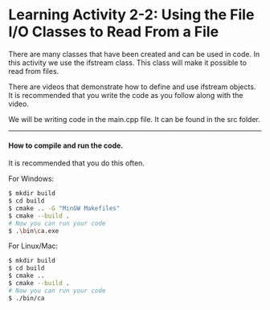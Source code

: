 # Learning Activity 2-2: Using the File I/O Classes to Read From a File
There are many classes that have been created and can be used in code. In this 
activity we use the ifstream class. This class will make it
possible to read from files.

There are videos that demonstrate how to define and use ifstream objects.
It is recommended that you write the code as you follow along with the video.

We will be writing code in the main.cpp file. It can be found in the src 
folder.

---

#### How to compile and run the code. 

It is recommended that you do this often.

For Windows:
```bash
$ mkdir build
$ cd build
$ cmake .. -G "MinGW Makefiles"
$ cmake --build .
# Now you can run your code
$ .\bin\ca.exe
```
For Linux/Mac:
```bash
$ mkdir build
$ cd build
$ cmake ..
$ cmake --build .
# Now you can run your code
$ ./bin/ca
```


